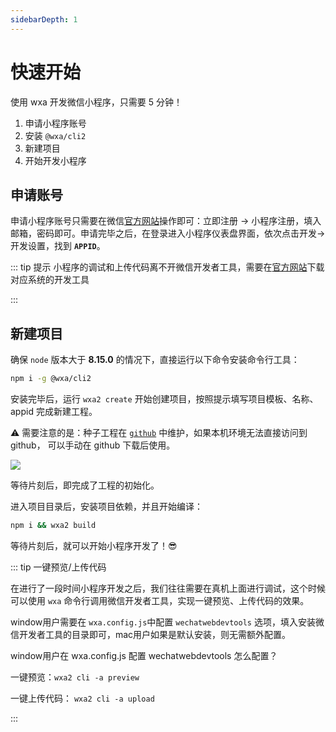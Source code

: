 ```yaml
---
sidebarDepth: 1
---
```


# 快速开始

使用 wxa 开发微信小程序，只需要 5 分钟！

1. 申请小程序账号
2. 安装 `@wxa/cli2` 
3. 新建项目
4. 开始开发小程序

## 申请账号

申请小程序账号只需要在微信[官方网站](https://mp.weixin.qq.com/)操作即可：立即注册 -> 小程序注册，填入邮箱，密码即可。申请完毕之后，在登录进入小程序仪表盘界面，依次点击开发->开发设置，找到 **`APPID`**。

::: tip 提示
小程序的调试和上传代码离不开微信开发者工具，需要在[官方网站](https://developers.weixin.qq.com/miniprogram/dev/devtools/download.html)下载对应系统的开发工具

:::

## 新建项目


确保 `node` 版本大于 **8.15.0** 的情况下，直接运行以下命令安装命令行工具：

``` bash
npm i -g @wxa/cli2
```

安装完毕后，运行 `wxa2 create` 开始创建项目，按照提示填写项目模板、名称、appid 完成新建工程。

:warning: 需要注意的是：种子工程在 [`github`](https://github.com/wxajs/wxa-templates) 中维护，如果本机环境无法直接访问到 github， 可以手动在 github 下载后使用。

![](./create.jpg)

等待片刻后，即完成了工程的初始化。

进入项目目录后，安装项目依赖，并且开始编译：

```bash
npm i && wxa2 build
```

等待片刻后，就可以开始小程序开发了！:sunglasses:

::: tip 一键预览/上传代码

在进行了一段时间小程序开发之后，我们往往需要在真机上面进行调试，这个时候可以使用 `wxa` 命令行调用微信开发者工具，实现一键预览、上传代码的效果。


window用户需要在 `wxa.config.js`中配置 `wechatwebdevtools` 选项，填入安装微信开发者工具的目录即可，mac用户如果是默认安装，则无需额外配置。

window用户在 wxa.config.js 配置 wechatwebdevtools
怎么配置？

一键预览：`wxa2 cli -a preview`

一键上传代码： `wxa2 cli -a upload`

:::
